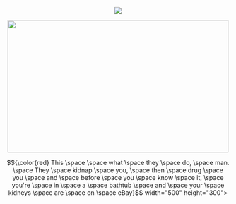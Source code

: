 <p align="center"> <img src="https://komarev.com/ghpvc/?username=whannells&label=profile%20views!&color=fe0914&style=flat"  </p>

<p align="center"> <img src="https://github.com/user-attachments/assets/b55412db-75d4-4c97-a029-73ea021e76bb" width="500" height="300">
  
<p align="center"> $${\color{red} This \space \space what \space they \space do, \space man. \space They \space kidnap \space you, \space then \space drug \space you \space and \space before \space you \space know \space it, \space you're \space in \space a \space bathtub \space and \space your \space kidneys \space are \space on \space eBay}$$ width="500" height="300">


